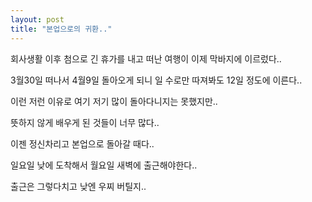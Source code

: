 ```yaml
---
layout: post
title: "본업으로의 귀환.."
---
```


회사생활 이후 첨으로 긴 휴가를 내고 떠난 여행이 이제 막바지에 이르렀다..

3월30일 떠나서 4월9일 돌아오게 되니 일 수로만 따져봐도 12일 정도에 이른다..

이런 저런 이유로 여기 저기 많이 돌아다니지는 못했지만..

뜻하지 않게 배우게 된 것들이 너무 많다..

이젠 정신차리고 본업으로 돌아갈 때다..

일요일 낮에 도착해서 월요일 새벽에 출근해야한다..

출근은 그렇다치고 낮엔 우찌 버틸지..


